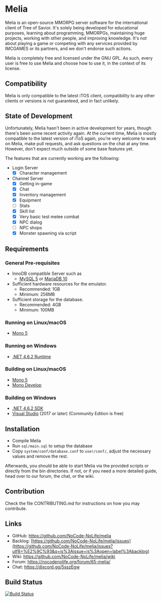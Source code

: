 Melia
==============================

Melia is an open-source MMORPG server software for the international client
of Tree of Savior. It's solely being developed for educational purposes,
learning about programming, MMORPGs, maintaining huge projects, working with
other people, and improving knowledge. It's not about playing a game or
competing with any services provided by IMCGAMES or its partners, and we
don't endorse such actions.

Melia is completely free and licensed under the GNU GPL.
As such, every user is free to use Melia and choose how to use it,
in the context of its license.

Compatibility
------------------------------
Melia is only compatible to the latest iTOS client,
compatibility to any other clients or versions is
not guaranteed, and in fact unlikely.

State of Development
------------------------------
Unfortunately, Melia hasn't been in active development for years, though
there's been some recent activity again. At the current time, Melia is
mostly compatible to the latest version of iToS again, you're very welcome
to work on Melia, make pull requests, and ask questions on the chat at any
time. However, don't expect much outside of some base features yet.

The features that are currently working are the following:
- Login Server
  - [x] Character management
- Channel Server
  - [x] Getting in-game
  - [x] Chat
  - [x] Inventory management
  - [x] Equipment
  - [ ] Stats
  - [x] Skill list
  - [x] Very basic test melee combat
  - [x] NPC dialog
  - [ ] NPC shops
  - [x] Monster spawning via script

Requirements
------------------------------

### General Pre-requisites

- InnoDB compatible Server such as
  - [MySQL 5](https://dev.mysql.com/downloads/mysql/5.7.html) or [MariaDB 10](https://mariadb.org/download/)
- Sufficient hardware resources for the emulator.
  - Recommended: 1GB
  - Minimum: 256MB
- Sufficient storage for the database.
  - Recommended: 4GB
  - Minimum: 100MB

### Running on Linux/macOS

- [Mono 5](https://www.mono-project.com/download/stable/)

### Running on Windows

- [.NET 4.6.2 Runtime](https://dotnet.microsoft.com/download/dotnet-framework/thank-you/net462-offline-installer)

### Building on Linux/macOS

- [Mono 5](https://www.mono-project.com/download/stable/)
- [Mono Develop](https://www.monodevelop.com/download/)

### Building on Windows

- [.NET 4.6.2 SDK](https://dotnet.microsoft.com/download/dotnet-framework/thank-you/net462-developer-pack-offline-installer)
- [Visual Studio](https://visualstudio.microsoft.com/downloads/) (2017 or later) (Community Edition is free)

Installation
------------------------------
* Compile Melia
* Run `sql/main.sql` to setup the database
* Copy `system/conf/database.conf` to `user/conf/`,
  adjust the necessary values and remove the rest.

Afterwards, you should be able to start Melia via the provided scripts or
directly from the bin directories. If not, or if you need a more detailed guide,
head over to our forum, the chat, or the wiki.

Contribution
------------------------------
Check the file CONTRIBUTING.md for instructions on how you may contribute.

Links
------------------------------
* GitHub: https://github.com/NoCode-NoLife/melia
* Backlog: [https://github.com/NoCode-NoLife/melia/issues](https://github.com/NoCode-NoLife/melia/issues?utf8=%E2%9C%93&q=is%3Aissue+is%3Aopen+label%3Abacklog)
* Wiki: https://github.com/NoCode-NoLife/melia/wiki
* Forum: https://nocodenolife.org/forum/65-melia/
* Chat: https://discord.gg/5sszEgw

Build Status
------------------------------
[![Build Status](https://travis-ci.org/NoCode-NoLife/melia.png?branch=master)](https://travis-ci.org/aura-project/melia)
